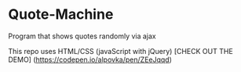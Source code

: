 # Quote-Machine
Program that shows quotes randomly via ajax 

This repo uses HTML/CSS (javaScript with jQuery) 
[CHECK OUT THE DEMO] (https://codepen.io/alpovka/pen/ZEeJqqd)
